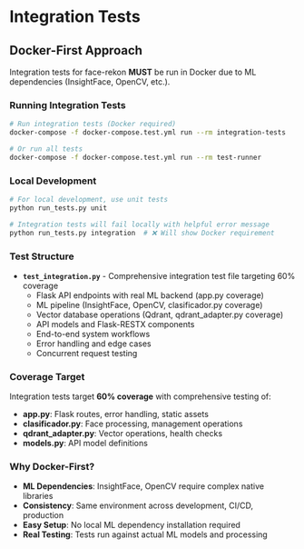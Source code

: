 # Integration Tests

## Docker-First Approach

Integration tests for face-rekon **MUST** be run in Docker due to ML dependencies (InsightFace, OpenCV, etc.).

### Running Integration Tests

```bash
# Run integration tests (Docker required)
docker-compose -f docker-compose.test.yml run --rm integration-tests

# Or run all tests
docker-compose -f docker-compose.test.yml run --rm test-runner
```

### Local Development

```bash
# For local development, use unit tests
python run_tests.py unit

# Integration tests will fail locally with helpful error message
python run_tests.py integration  # ❌ Will show Docker requirement
```

### Test Structure

- **`test_integration.py`** - Comprehensive integration test file targeting 60% coverage
  - Flask API endpoints with real ML backend (app.py coverage)
  - ML pipeline (InsightFace, OpenCV, clasificador.py coverage)
  - Vector database operations (Qdrant, qdrant_adapter.py coverage)
  - API models and Flask-RESTX components
  - End-to-end system workflows
  - Error handling and edge cases
  - Concurrent request testing

### Coverage Target

Integration tests target **60% coverage** with comprehensive testing of:

- **app.py**: Flask routes, error handling, static assets
- **clasificador.py**: Face processing, management operations
- **qdrant_adapter.py**: Vector operations, health checks
- **models.py**: API model definitions

### Why Docker-First?

- **ML Dependencies**: InsightFace, OpenCV require complex native libraries
- **Consistency**: Same environment across development, CI/CD, production
- **Easy Setup**: No local ML dependency installation required
- **Real Testing**: Tests run against actual ML models and processing
